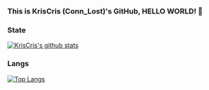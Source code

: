 ### This is KrisCris (Conn_Lost)'s GitHub, HELLO WORLD! 👋
### State
[![KrisCris's github stats](https://github-readme-stats.vercel.app/api?username=KrisCris&count_private=true&show_icons=true)](https://github.com/anuraghazra/github-readme-stats)
### Langs
[![Top Langs](https://github-readme-stats.vercel.app/api/top-langs/?username=KrisCris&layout=compact)](https://github.com/anuraghazra/github-readme-stats)


<!--
**KrisCris/KrisCris** is a ✨ _special_ ✨ repository because its `README.md` (this file) appears on your GitHub profile.

Here are some ideas to get you started:

- 🔭 I’m currently working on ...
- 🌱 I’m currently learning ...
- 👯 I’m looking to collaborate on ...
- 🤔 I’m looking for help with ...
- 💬 Ask me about ...
- 📫 How to reach me: ...
- 😄 Pronouns: ...
- ⚡ Fun fact: ...
-->
